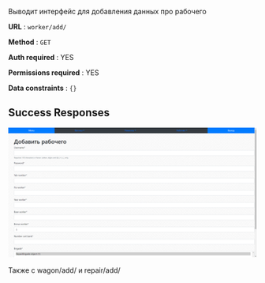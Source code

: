 Выводит интерфейс для добавления данных про рабочего

**URL** : `worker/add/`

**Method** : `GET`

**Auth required** : YES

**Permissions required** : YES

**Data constraints** : `{}`

## Success Responses

![Alt text](add.png)


Также с wagon/add/ и repair/add/
